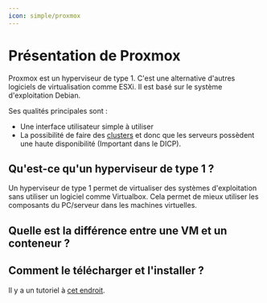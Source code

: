```yaml
---
icon: simple/proxmox
---
```

# Présentation de Proxmox
Proxmox est un hyperviseur de type 1.  C'est une alternative d'autres logiciels de virtualisation comme ESXi.
Il est basé sur le système d'exploitation Debian.

Ses qualités principales sont :

- Une interface utilisateur simple à utiliser
- La possibilité de faire des [clusters](._Cluster_index.md) et donc que les serveurs possèdent une haute disponibilité (Important dans le DICP).

## Qu'est-ce qu'un hyperviseur de type 1 ?

Un hyperviseur de type 1 permet de virtualiser des systèmes d'exploitation sans utiliser un logiciel comme Virtualbox.
Cela permet de mieux utiliser les composants du PC/serveur dans les machines virtuelles.

## Quelle est la différence entre une VM et un conteneur ?

## Comment le télécharger et l'installer ?

Il y a un tutoriel à [cet endroit](._installation.md).
